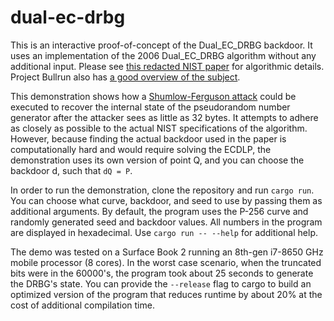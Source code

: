 # dual-ec-drbg

This is an interactive proof-of-concept of the Dual_EC_DRBG backdoor. It uses an implementation of the 2006 Dual_EC_DRBG algorithm without any additional input. Please see [this redacted NIST paper](https://csrc.nist.gov/publications/detail/sp/800-90a/archive/2012-01-23) for algorithmic details. Project Bullrun also has [a good overview of the subject](https://www.projectbullrun.org/dual-ec/documents/dual-ec-20150731.pdf).

This demonstration shows how a [Shumlow-Ferguson attack](http://rump2007.cr.yp.to/15-shumow.pdf) could be executed to recover the internal state of the pseudorandom number generator after the attacker sees as little as 32 bytes. It attempts to adhere as closely as possible to the actual NIST specifications of the algorithm. However, because finding the actual backdoor used in the paper is computationally hard and would require solving the ECDLP, the demonstration uses its own version of point Q, and you can choose the backdoor d, such that `dQ = P`.

In order to run the demonstration, clone the repository and run `cargo run`. You can choose what curve, backdoor, and seed to use by passing them as additional arguments. By default, the program uses the P-256 curve and randomly generated seed and backdoor values. All numbers in the program are displayed in hexadecimal. Use `cargo run -- --help` for additional help. 

The demo was tested on a Surface Book 2 running an 8th-gen i7-8650 GHz mobile processor (8 cores). In the worst case scenario, when the truncated bits were in the 60000's, the program took about 25 seconds to generate the DRBG's state. You can provide the `--release` flag to cargo to build an optimized version of the program that reduces runtime by about 20% at the cost of additional compilation time.
